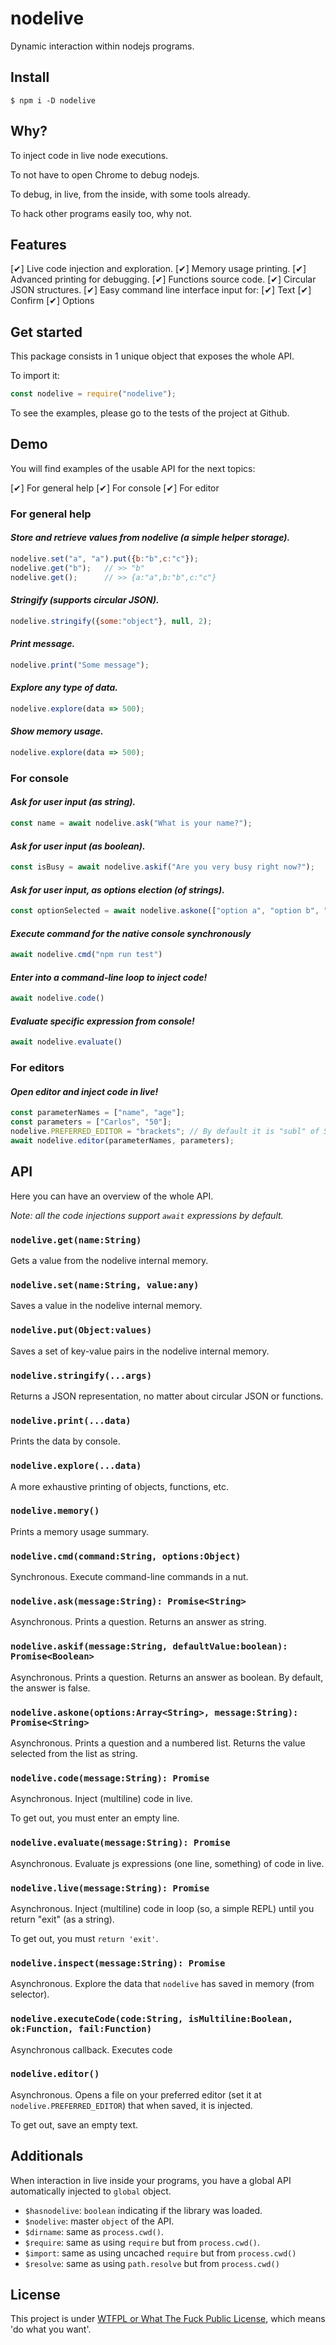 # nodelive

Dynamic interaction within nodejs programs.

## Install

`$ npm i -D nodelive`

## Why?

To inject code in live node executions.

To not have to open Chrome to debug nodejs.

To debug, in live, from the inside, with some tools already.

To hack other programs easily too, why not.

## Features

 [✔] Live code injection and exploration.
 [✔] Memory usage printing.
 [✔] Advanced printing for debugging.
    [✔] Functions source code.
    [✔] Circular JSON structures.
 [✔] Easy command line interface input for:
    [✔] Text
    [✔] Confirm
    [✔] Options

## Get started

This package consists in 1 unique object that exposes the whole API.

To import it:

```js
const nodelive = require("nodelive");
```

To see the examples, please go to the tests of the project at Github.

## Demo

You will find examples of the usable API for the next topics:

   [✔] For general help
   [✔] For console
   [✔] For editor

### For general help

#### *Store and retrieve values from nodelive (a simple helper storage).*

```js
nodelive.set("a", "a").put({b:"b",c:"c"});
nodelive.get("b");   // >> "b"
nodelive.get();      // >> {a:"a",b:"b",c:"c"}
```

#### *Stringify (supports circular JSON).*

```js
nodelive.stringify({some:"object"}, null, 2);
```

#### *Print message.*

```js
nodelive.print("Some message");
```

#### *Explore any type of data.*

```js
nodelive.explore(data => 500);
```

#### *Show memory usage.*

```js
nodelive.explore(data => 500);
```

### For console

#### *Ask for user input (as string).*

```js
const name = await nodelive.ask("What is your name?");
```

#### *Ask for user input (as boolean).*

```js
const isBusy = await nodelive.askif("Are you very busy right now?");
```

#### *Ask for user input, as options election (of strings).*

```js
const optionSelected = await nodelive.askone(["option a", "option b", "option c"], "Choose an option:");
```

#### *Execute command for the native console synchronously*

```js
await nodelive.cmd("npm run test")
```

#### *Enter into a command-line loop to inject code!*

```js
await nodelive.code()
```

#### *Evaluate specific expression from console!*

```js
await nodelive.evaluate()
```

### For editors

#### *Open editor and inject code in live!*

```js
const parameterNames = ["name", "age"];
const parameters = ["Carlos", "50"];
nodelive.PREFERRED_EDITOR = "brackets"; // By default it is "subl" of Sublime Text!
await nodelive.editor(parameterNames, parameters);
```

## API

Here you can have an overview of the whole API.

*Note: all the code injections support `await` expressions by default.*



### `nodelive.get(name:String)`

Gets a value from the nodelive internal memory.




### `nodelive.set(name:String, value:any)`

Saves a value in the nodelive internal memory.




### `nodelive.put(Object:values)`

Saves a set of key-value pairs in the nodelive internal memory.




### `nodelive.stringify(...args)`

Returns a JSON representation, no matter about circular JSON or functions.




### `nodelive.print(...data)`

Prints the data by console.




### `nodelive.explore(...data)`

A more exhaustive printing of objects, functions, etc.




### `nodelive.memory()`

Prints a memory usage summary.




### `nodelive.cmd(command:String, options:Object)`

Synchronous. Execute command-line commands in a nut.




### `nodelive.ask(message:String): Promise<String>`

Asynchronous. Prints a question. Returns an answer as string.




### `nodelive.askif(message:String, defaultValue:boolean): Promise<Boolean>`

Asynchronous. Prints a question. Returns an answer as boolean. By default, the answer is false.




### `nodelive.askone(options:Array<String>, message:String): Promise<String>`

Asynchronous. Prints a question and a numbered list. Returns the value selected from the list as string.




### `nodelive.code(message:String): Promise`

Asynchronous. Inject (multiline) code in live.

To get out, you must enter an empty line.




### `nodelive.evaluate(message:String): Promise`

Asynchronous. Evaluate js expressions (one line, something) of code in live.




### `nodelive.live(message:String): Promise`

Asynchronous. Inject (multiline) code in loop (so, a simple REPL) until you return "exit" (as a string).

To get out, you must `return 'exit'`.




### `nodelive.inspect(message:String): Promise`

Asynchronous. Explore the data that `nodelive` has saved in memory (from selector).




### `nodelive.executeCode(code:String, isMultiline:Boolean, ok:Function, fail:Function)`

Asynchronous callback. Executes code 




### `nodelive.editor()`

Asynchronous. Opens a file on your preferred editor (set it at `nodelive.PREFERRED_EDITOR`)
that when saved, it is injected.

To get out, save an empty text.





## Additionals

When interaction in live inside your programs, you have a global API automatically injected to `global` object.

  - `$hasnodelive`: `boolean` indicating if the library was loaded.
  - `$nodelive`: master `object` of the API.
  - `$dirname`: same as `process.cwd()`.
  - `$require`: same as using `require` but from `process.cwd()`.
  - `$import`: same as using uncached `require` but from `process.cwd()`
  - `$resolve`: same as using `path.resolve` but from `process.cwd()`


## License

This project is under [WTFPL or What The Fuck Public License](http://www.wtfpl.net), which means 'do what you want'.